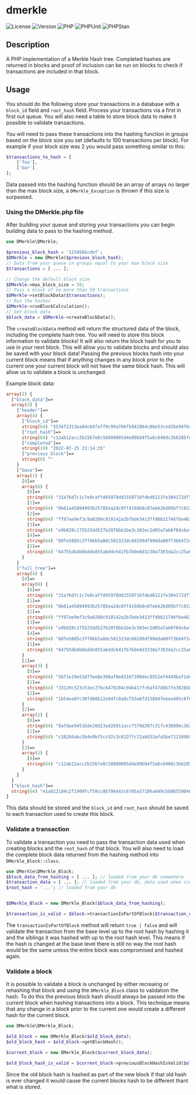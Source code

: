 # dmerkle

![License](https://img.shields.io/badge/license-The%20Unlicense-blue)
![Version](https://img.shields.io/badge/Version:%201.0.0-green)
![PHP](https://img.shields.io/badge/PHP%20^7.4-777BB4?logo=php&logoColor=white)
![PHPUnit](https://github.com/dpcobb/DMerkle/actions/workflows/php.yml/badge.svg)
![PHPStan](https://github.com/dpcobb/DMerkle/actions/workflows/phpstan.yml/badge.svg)

## Description

A PHP implementation of a Merkle Hash tree. Completed hashes are returned in blocks and proof of inclusion can be run on blocks to check if transactions are included in that block.

## Usage

You should do the following store your transactions in a database with a `block_id` field and `root_hash` field. Process your transactions via a first in first out queue. You will also need a table to store block data to make it possible to validate transactions.

You will need to pass these transactions into the hashing function in groups based on the block size you set (defaults to 100 transactions per block). For example if your block size was 2 you would pass something similar to this:

```php
$transactions_to_hash = [
    ['foo'],
    ['bar']
];
```

Data passed into the hashing function should be an array of arrays no larger than the max block size, a `DMerkle_Exception` is thrown if this size is surpassed.

### Using the DMerkle.php file

After building your queue and storing your transactions you can begin building data to pass to the hashing method.

```php
use DMerkle\DMerkle;

$previous_block_hash = '123456bcdef';
$DMerkle = new DMerkle($previous_block_hash);
// Data from your queue in groups equal to your max block size
$transactions = [ ... ];

// Change the default block size
$DMerkle->max_block_size = 50;
// Pass a block of no more than 50 transactions
$DMerkle->setBlockData($transactions);
// Run the hashes
$DMerkle->runBlockCalculation();
// Get block data
$block_data = $DMerkle->createBlockData();
```

The `createBlockData` method will return the structured data of the block, including the complete hash tree. You will need to store this block information to validate blocks! It will also return the block hash for you to use in your next block. This will allow you to validate blocks and should also be saved with your block data! Passing the previous blocks hash into your current block means that if anything changes in any block prior to the current one your current block will not have the same block hash. This will allow us to validate a block is unchanged.

Example block data:

```php
array(2) {
  ["block_data"]=>
  array(3) {
    ["header"]=>
    array(4) {
      ["block_id"]=>
      string(64) "5534f1313ea84c84faff9c99a766fb942864c86e53ce42be94f6a9bc7c322d43"
      ["root_hash"]=>
      string(64) "c12ab12acc2b1567e0c58809005d4e99b84f5a6c640dc3b6285fd70177242fc4"
      ["completed"]=>
      string(19) "2022-07-25 23:14:35"
      ["previous_block"]=>
      string(0) ""
    }
    ["base"]=>
    array(1) {
      [0]=>
      array(6) {
        [0]=>
        string(64) "31a76d7c1c7e8caffd45978dd1550716fded6121fe304172df75182b5888a49d"
        [1]=>
        string(64) "0b61a45894993b25785ea2dc0ff419db8c07eb626d05bf7c02268f536868f36c"
        [2]=>
        string(64) "ff87ae9ef3c9a0280c910142a2b7bde3413ffd0b21746f6e46359aa6ed67baea"
        [3]=>
        string(64) "a9b820c175525dd527b2076bb1be3c303ec2d05a7ab0f84c6af90d040ceb3230"
        [4]=>
        string(64) "80fe5885c37f06b5a8dc501323dc68299df99dda00ff3b04f2c9a9b7a37477bc"
        [5]=>
        string(64) "64755db4b6bdde855a6ddc641fb7b9e8d3238a7303da2cc25a6a4631304bd81b"
      }
    }
    ["full_tree"]=>
    array(4) {
      [0]=>
      array(6) {
        [0]=>
        string(64) "31a76d7c1c7e8caffd45978dd1550716fded6121fe304172df75182b5888a49d"
        [1]=>
        string(64) "0b61a45894993b25785ea2dc0ff419db8c07eb626d05bf7c02268f536868f36c"
        [2]=>
        string(64) "ff87ae9ef3c9a0280c910142a2b7bde3413ffd0b21746f6e46359aa6ed67baea"
        [3]=>
        string(64) "a9b820c175525dd527b2076bb1be3c303ec2d05a7ab0f84c6af90d040ceb3230"
        [4]=>
        string(64) "80fe5885c37f06b5a8dc501323dc68299df99dda00ff3b04f2c9a9b7a37477bc"
        [5]=>
        string(64) "64755db4b6bdde855a6ddc641fb7b9e8d3238a7303da2cc25a6a4631304bd81b"
      }
      [1]=>
      array(3) {
        [0]=>
        string(64) "56f1e19e51877ee8e398af8e83167390dec0552ef4449baf1de717bb7b22ab5d"
        [1]=>
        string(64) "33129c523c53ec276c6470284c94b417fc6af47d867fe3028bba05d7d4e2eb9c"
        [2]=>
        string(64) "1b54ea0fc30fd68b12e94fc8a8cf53a6fd15894feeea485c6f6a1c8496f5dbc9"
      }
      [2]=>
      array(2) {
        [0]=>
        string(64) "8afdae9451bde20d23ad26911acc7378d207c31fc430896c362e105b823c667e"
        [1]=>
        string(64) "c18204abc5b4e9bf5cc92c3c832ffc72a8d33afa5be72110969530ae142eacd6"
      }
      [3]=>
      array(1) {
        [0]=>
        string(64) "c12ab12acc2b1567e0c58809005d4e99b84f5a6c640dc3b6285fd70177242fc4"
      }
    }
  }
  ["block_hash"]=>
  string(64) "e1a822184c2f1909fcf50cc86706442c6705a57186a849cbb86559046c38b0be"
}
```

This data should be stored and the `block_id` and `root_hash` should be saved to each transaction used to create this block.

### Validate a transaction

To validate a transaction you need to pass the transaction data used when creating blocks and the `root_hash` of that block. You will also need to load the complete block data returned from the hashing method into `DMerkle_Block::class`.

```php
use DMerkle\DMerkle_Block;
$block_data_from_hashing = [ ... ]; // loaded from your db somewhere
$transaction_data = [ ... ]; // loaded from your db, data used when creating blocks
$root_hash = '...'; // loaded from your db


$DMerkle_Block = new DMerkle_Block($block_data_from_hashing);

$transaction_is_valid = $block->transactionIsPartOfBlock($transaction_data, $root_hash);
```
The `transactionIsPartOfBlock` method will return `true | false` and will validate the transaction from the base level up to the root hash by hashing it and the siblings it was hashed with up to the root hash level. This means if the hash is changed at the base level there is still no way the root hash would be the same unless the entire block was compromised and hashed again.

### Validate a block

It is possible to validate a block is unchanged by either recreaing or rehashing that block and using the `DMerkle_Block` class to validation the hash. To do this the previous block hash should always be passed into the current block when hashing transactions into a block. This technique means that any change in a block prior to the current one would create a different hash for the current block.

```php
use DMerkle\DMerkle_Block;

$old_block = new DMerkle_Block($old_block_data);
$old_block_hash = $old_block->getBlockHash();

$current_block = new DMerkle_Block($current_block_data);

$old_block_hash_is_valid = $current_block->previousBlockHashIsValid($old_block_hash, $current_block_stored_hash)

```
Since the old block hash is hashed as part of the new block if that old hash is ever changed it would cause the current blocks hash to be different thant what is stored.